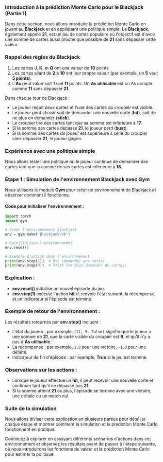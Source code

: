 ### Introduction à la prédiction Monte Carlo pour le Blackjack (Partie 1)

Dans cette section, nous allons introduire la prédiction Monte Carlo en jouant au **Blackjack** et en appliquant une politique simple. Le **Blackjack**, également appelé **21**, est un jeu de cartes populaire où l'objectif est d'avoir une somme de cartes aussi proche que possible de **21** sans dépasser cette valeur.

### Rappel des règles du Blackjack

1. Les cartes **J**, **K**, et **Q** ont une valeur de **10** points.
2. Les cartes allant de **2** à **10** ont leur propre valeur (par exemple, un **5** vaut **5 points**).
3. L'**As** peut valoir soit **1** soit **11** points. Un **As utilisable** est un As compté comme **11** sans dépasser **21**.

Dans chaque tour de Blackjack :
- Le joueur reçoit deux cartes et l'une des cartes du croupier est visible.
- Le joueur peut choisir soit de demander une nouvelle carte (**hit**), soit de ne plus en demander (**stick**).
- Le croupier tire des cartes tant que sa somme est inférieure à **17**.
- Si la somme des cartes dépasse **21**, le joueur perd (**bust**).
- Si la somme des cartes du joueur est supérieure à celle du croupier sans dépasser **21**, le joueur gagne.

### Expérience avec une politique simple

Nous allons tester une politique où le joueur continue de demander des cartes tant que la somme de ses cartes est inférieure à **18**.

### Étape 1 : Simulation de l'environnement Blackjack avec Gym

Nous utilisons le module **Gym** pour créer un environnement de Blackjack et observer comment il fonctionne.

#### Code pour initialiser l'environnement :

```python
import torch
import gym

# Créer l'environnement Blackjack
env = gym.make('Blackjack-v0')

# Réinitialiser l'environnement
env.reset()

# Exemple d'action dans l'environnement
print(env.step(1))  # Hit (demander une carte)
print(env.step(0))  # Stick (ne plus demander de cartes)
```

### Explication :
- **env.reset()** initialise un nouvel épisode du jeu.
- **env.step(1)** exécute l'action **hit** et renvoie l'état suivant, la récompense, et un indicateur si l'épisode est terminé.

### Exemple de retour de l'environnement :

Les résultats retournés par **env.step()** incluent :
- L'état du joueur : par exemple, `(21, 9, False)` signifie que le joueur a une somme de **21**, que la carte visible du croupier est **9**, et qu'il n'y a pas d'**As utilisable**.
- La récompense : par exemple, `1.0` pour une victoire, `-1.0` pour une défaite.
- Indicateur de fin d'épisode : par exemple, **True** si le jeu est terminé.

### Observations sur les actions :

- Lorsque le joueur effectue un **hit**, il peut recevoir une nouvelle carte et continuer tant qu'il ne dépasse pas **21**.
- Si la somme atteint **21** ou plus, l'épisode se termine avec une victoire, une défaite ou un match nul.

### Suite de la simulation

Nous allons diviser cette explication en plusieurs parties pour détailler chaque étape et montrer comment la simulation et la prédiction Monte Carlo fonctionnent en pratique.

Continuez à explorer en essayant différents scénarios d'actions dans cet environnement et observez les résultats avant de passer à l'étape suivante, où nous introduirons les fonctions de valeur et la prédiction Monte Carlo pour estimer la politique.
